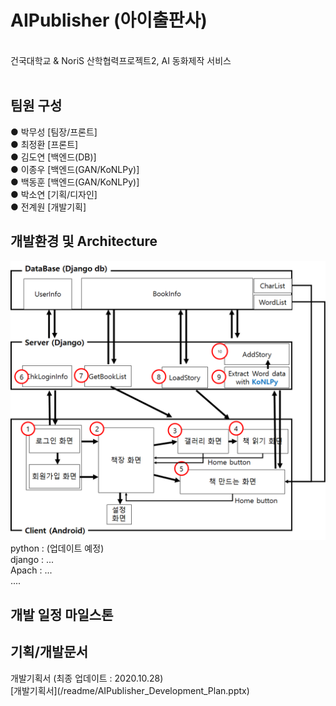 # AIPublisher (아이출판사)
<br>건국대학교 & NoriS 산학협력프로젝트2, AI 동화제작 서비스
<br><br>
<h2>팀원 구성</h2>
● 박무성 [팀장/프론트]<br>
● 최정환 [프론트]<br>
● 김도연 [백엔드(DB)]<br>
● 이종우 [백엔드(GAN/KoNLPy)]<br>
● 백동훈 [백엔드(GAN/KoNLPy)]<br>
● 박소연 [기획/디자인]<br>
● 전계원 [개발기획]<br>
<h2>개발환경 및 Architecture</h2>
<img src="/readme/archi.png" width=600/>
python : (업데이트 예정)<br>
django : ...<br>
Apach : ...<br>
....<br>
<h2>개발 일정 마일스톤</h2>

<h2>기획/개발문서</h2>
개발기획서 (최종 업데이트 : 2020.10.28)<br>
[개발기획서](/readme/AIPublisher_Development_Plan.pptx) 
